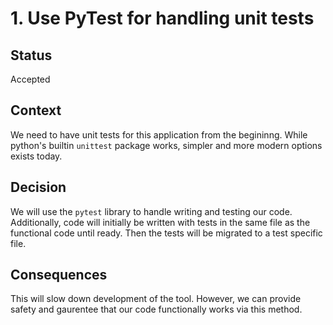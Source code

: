 # 1. Use PyTest for handling unit tests

## Status

Accepted

## Context

We need to have unit tests for this application from the begininng. While
python's builtin `unittest` package works, simpler and more modern options
exists today.

## Decision

We will use the `pytest` library to handle writing and testing our code.
Additionally, code will initially be written with tests in the same file as the
functional code until ready. Then the tests will be migrated to a test specific
file.

## Consequences

This will slow down development of the tool. However, we can provide safety and
gaurentee that our code functionally works via this method.

